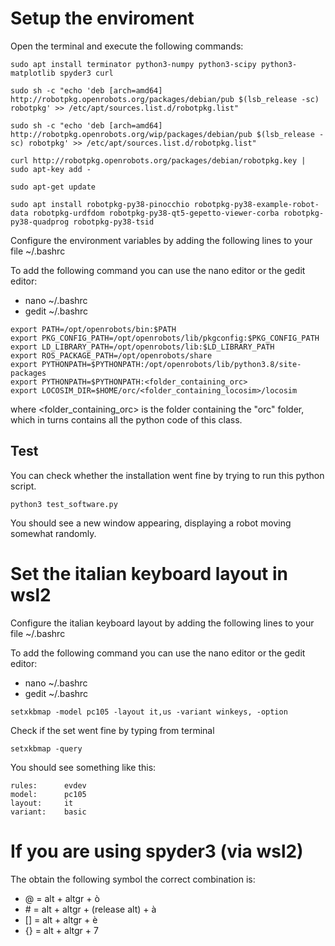 # Setup the enviroment

Open the terminal and execute the following commands:

```
sudo apt install terminator python3-numpy python3-scipy python3-matplotlib spyder3 curl

sudo sh -c "echo 'deb [arch=amd64] http://robotpkg.openrobots.org/packages/debian/pub $(lsb_release -sc) robotpkg' >> /etc/apt/sources.list.d/robotpkg.list"

sudo sh -c "echo 'deb [arch=amd64] http://robotpkg.openrobots.org/wip/packages/debian/pub $(lsb_release -sc) robotpkg' >> /etc/apt/sources.list.d/robotpkg.list"

curl http://robotpkg.openrobots.org/packages/debian/robotpkg.key | sudo apt-key add -

sudo apt-get update

sudo apt install robotpkg-py38-pinocchio robotpkg-py38-example-robot-data robotpkg-urdfdom robotpkg-py38-qt5-gepetto-viewer-corba robotpkg-py38-quadprog robotpkg-py38-tsid
```

Configure the environment variables by adding the following lines to your file ~/.bashrc

To add the following command you can use the nano editor or the gedit editor:
* nano ~/.bashrc
* gedit ~/.bashrc

```
export PATH=/opt/openrobots/bin:$PATH
export PKG_CONFIG_PATH=/opt/openrobots/lib/pkgconfig:$PKG_CONFIG_PATH
export LD_LIBRARY_PATH=/opt/openrobots/lib:$LD_LIBRARY_PATH
export ROS_PACKAGE_PATH=/opt/openrobots/share
export PYTHONPATH=$PYTHONPATH:/opt/openrobots/lib/python3.8/site-packages
export PYTHONPATH=$PYTHONPATH:<folder_containing_orc>
export LOCOSIM_DIR=$HOME/orc/<folder_containing_locosim>/locosim
```

where <folder_containing_orc> is the folder containing the "orc" folder, which in turns contains all the python code of this class.

## Test

You can check whether the installation went fine by trying to run this python script.

```
python3 test_software.py
```
You should see a new window appearing, displaying a robot moving somewhat randomly.

# Set the italian keyboard layout in wsl2

Configure the italian keyboard layout by adding the following lines to your file ~/.bashrc

To add the following command you can use the nano editor or the gedit editor:
* nano ~/.bashrc
* gedit ~/.bashrc

```
setxkbmap -model pc105 -layout it,us -variant winkeys, -option
```

Check if the set went fine by typing from terminal

```
setxkbmap -query
```
 
You should see something like this:

```
rules:      evdev
model:      pc105
layout:     it
variant:    basic
```

# If you are using spyder3 (via wsl2)

The obtain the following symbol the correct combination is:

* @ = alt + altgr + ò
* \# = alt + altgr + (release alt) + à
* [] = alt + altgr + è
* {} = alt + altgr + 7